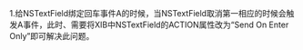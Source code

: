 1.给NSTextField绑定回车事件A的时候，当NSTextField取消第一相应的时候会触发A事件，此时、需要将XIB中NSTextField的ACTION属性改为“Send On Enter Only”即可解决此问题。
